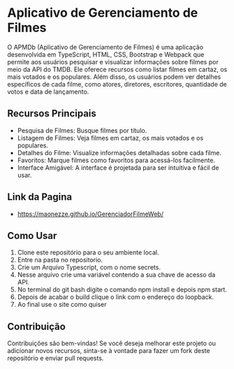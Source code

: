 # Aplicativo de Gerenciamento de Filmes

O APMDb (Aplicativo de Gerenciamento de Filmes) é uma aplicação desenvolvida em TypeScript, HTML, CSS, Bootstrap e Webpack que permite aos usuários pesquisar e visualizar informações sobre filmes por meio da API do TMDB. Ele oferece recursos como listar filmes em cartaz, os mais votados e os populares. Além disso, os usuários podem ver detalhes específicos de cada filme, como atores, diretores, escritores, quantidade de votos e data de lançamento.

## Recursos Principais

- Pesquisa de Filmes: Busque filmes por título.
- Listagem de Filmes: Veja filmes em cartaz, os mais votados e os populares.
- Detalhes do Filme: Visualize informações detalhadas sobre cada filme.
- Favoritos: Marque filmes como favoritos para acessá-los facilmente.
- Interface Amigável: A interface é projetada para ser intuitiva e fácil de usar.

## Link da Pagina

- https://maonezze.github.io/GerenciadorFilmeWeb/

## Como Usar

1. Clone este repositório para o seu ambiente local.
2. Entre na pasta no repositorio.
3. Crie um Arquivo Typescript, com o nome secrets.
4. Nesse arquivo crie uma variável contendo a sua chave de acesso da API.
5. No terminal do git bash digite o comando npm install e depois npm start.
6. Depois de acabar o build clique o link com o endereço do loopback.
7. Ao final use o site como quiser

## Contribuição

Contribuições são bem-vindas! Se você deseja melhorar este projeto ou adicionar novos recursos, sinta-se à vontade para fazer um fork deste repositório e enviar pull requests.

